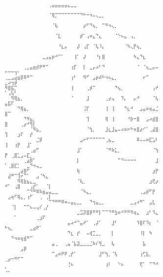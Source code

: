 ⠀⠀⠀⠀⠀⠀⠀⠀⠀⠀⠀⠀⠀⠀⢀⣤⣤⣤⣤⣤⣄⣀⣀⠀⠀⠀⠀⠀⠀⠀⠀⠀⠀⠀⠀⠀⠀⠀⠀⠀⠀⠀⠀⠀⠀⠀⠀⠀⠀⠀⠀⠀⠀⠀⠀⠀⠀⠀⠀⠀⠀⠀⠀⠀
⠀⠀⠀⠀⠀⠀⠀⠀⠀⠀⠀⠀⠀⠀⠈⢿⡉⠉⠉⠉⠉⠉⠉⠉⠙⠓⠒⠲⠤⢄⣀⡀⠀⠀⠀⠀⠀⠀⠀⠀⠀⠀⠀⠀⠀⠀⠀⠀⠀⠀⠀⠀⠀⠀⠀⠀⠀⠀⠀⠀⠀⠀⠀⠀
⠀⠀⠀⠀⠀⠀⠀⠀⠀⠀⠀⠀⠀⠀⠀⠈⢧⠀⠀⠀⠀⠀⠀⠀⠀⡴⠋⠙⢦⡀⠀⠉⠛⠲⢄⡀⠀⠀⠀⠀⠀⠀⠀⠀⠀⠀⠀⠀⠀⠀⠀⠀⠀⠀⠀⠀⠀⠀⠀⠀⠀⠀⠀⠀
⠀⠀⠀⠀⠀⠀⠀⠀⠀⠀⠀⠀⠀⠀⠀⠀⠈⣇⠀⠀⠀⠀⠀⠀⡾⠁⢠⠶⣄⠙⣄⠀⠀⠀⠀⠈⠑⠦⣄⠀⢠⡀⠀⠀⠀⠀⠀⠀⠀⠀⠀⠀⠀⠀⠀⠀⠀⠀⠀⠀⠀⠀⠀⠀
⠀⠀⠀⠀⠀⠀⠀⠀⠀⠀⠀⠀⠀⠀⠀⠀⠀⠘⣆⡤⠀⠀⠀⡼⠀⢠⡏⠀⠈⢧⠸⡄⠀⠀⠀⠀⠀⠀⠈⠳⢄⡟⢦⡀⠀⠀⠀⠀⠀⠀⠀⠀⠀⠀⠀⠀⠀⠀⠀⠀⠀⠀⠀⠀
⠀⠀⠀⠀⠀⠀⠀⠀⠀⠀⠀⠀⣀⣠⣤⡶⠚⠉⠁⠀⠀⠀⢸⠁⠀⡼⠀⠀⠀⠘⡆⣿⠀⠀⠀⠀⠀⠀⠀⠀⠀⠳⣄⠙⣆⠀⠀⠀⠀⠀⠀⠀⠀⠀⠀⠀⠀⠀⠀⠀⠀⠀⠀⠀
⠀⠀⠀⠀⠀⠀⢀⣀⣤⣶⡾⠟⠛⠉⠀⠀⠀⠀⠀⠀⠀⢰⡏⠀⠀⡇⠀⣀⡤⠴⠃⠙⠀⠀⠀⠀⠀⠀⠀⠀⠀⠀⠈⠀⠈⢦⣀⡤⠤⠒⠒⠒⢲⠂⠀⠀⠀⠀⠀⠀⠀⠀⠀⠀
⢀⣀⣠⣴⣶⡿⠿⠛⠉⠀⠀⠀⠀⠀⠀⠀⠀⠀⠀⠀⠀⢰⠃⠀⠀⠻⠋⠀⣠⡶⠾⠓⠲⠦⣄⡀⠀⠀⠀⠀⠀⠀⠀⠀⠖⠉⠀⠀⠀⣀⠴⢲⡾⠀⠀⠀⠀⠀⠀⠀⠀⠀⠀⠀
⠻⣿⣯⡉⠀⠀⠀⠀⠀⠀⠀⠀⠀⠀⠀⠀⠀⠀⠀⠀⠀⢸⠀⠀⠀⠀⢀⡾⠉⠀⠀⠀⠀⠀⠀⠙⢦⡀⠀⠀⠀⠀⠀⠀⠀⠀⠀⢠⠞⠁⢠⢧⠃⠀⠀⠀⠀⠀⠀⠀⠀⠀⠀⠀
⠀⠀⠻⢿⣦⡀⠀⠀⠀⠀⠀⠀⠀⠀⠀⠀⠀⠀⠀⠀⠀⠈⠀⠀⠀⠀⣸⠀⠀⠀⠀⠀⢀⡴⢤⠀⠀⠹⡄⠀⠀⡤⠚⠀⠀⠀⠀⠈⢧⣤⣯⠏⠀⠀⠀⠀⠀⠀⠀⠀⠀⠀⠀⠀
⠀⠀⠀⠀⠙⢿⣦⡀⠀⠀⠀⠀⠀⠀⠀⠀⠀⠀⠀⠀⠀⠀⠀⠀⠀⢨⡏⠀⠀⠀⠀⠀⢸⠀⢸⠀⠀⠀⠙⣆⠚⠀⠀⣠⣤⠶⢶⣤⣈⣿⠉⠀⠀⠀⠀⠀⠀⠀⠀⠀⠀⠀⠀⠀
⠀⠀⠀⠀⠀⠀⠙⠻⣦⡀⠀⠀⠀⠀⠀⠀⠀⠀⠀⠀⠀⠀⠀⠀⠀⠀⢹⠀⠀⠀⠀⠀⢿⠀⢸⠀⠀⠀⠀⠘⡷⠒⣿⠀⠀⣠⠴⣾⣿⣿⠀⠀⠀⠀⢀⡴⠚⢻⡇⠀⠀⠀⠀⠀
⠀⠀⠀⠀⠀⠀⠀⠀⠈⠻⣦⡀⠀⠀⠀⠀⠀⠀⠀⠀⠀⠀⠀⠀⠀⠀⠈⢳⡀⠀⠀⠀⣸⣆⣸⣤⠤⠴⠶⠖⠓⠶⣿⡴⠊⠁⢀⣼⣿⢹⠀⠀⠀⣰⠏⠀⠀⡞⠀⠀⠀⠀⠀⠀
⠀⠀⠀⠀⠀⠀⠀⠀⠀⠀⣈⡿⠀⠀⠀⠀⠀⠀⠀⠀⠀⠀⠀⠀⣠⠖⠋⠉⠉⠉⠉⠉⢀⣦⣀⠀⠀⠀⠀⠀⠀⠀⠿⠤⠤⠶⣏⣡⠇⢸⠀⠀⢰⡟⠀⠀⣸⠁⠀⠀⠀⠀⠀⠀
⠀⠀⠀⠀⠀⠀⠀⠀⢀⣴⠋⠀⠀⠀⠀⠀⠀⠀⠀⠀⠀⠀⠀⣸⠁⠀⠀⠀⠀⠀⠀⠀⠈⠛⠷⣅⡀⠀⠀⠀⠀⠀⠀⠀⠀⠀⠀⠈⢳⡟⠀⢀⣿⣁⣠⠤⣏⡀⠀⠀⠀⠀⠀⠀
⠀⠀⠀⠀⠀⠀⢀⣴⡿⠁⠀⠀⠀⠀⠀⠀⠀⠀⠀⠀⠀⠀⠀⡇⠀⠀⠀⠀⠀⠀⠀⠀⠀⠀⠀⠀⠉⠙⠒⠒⠒⠒⠀⠀⠀⠀⠀⠀⣸⠁⢀⣿⣏⡁⠀⠀⣀⠙⠲⢤⣀⠀⠀⠀
⠀⠀⠀⠀⢀⣴⣿⠋⠀⠀⠀⠀⠀⠀⠀⠀⠀⠀⠀⠀⠀⠀⠀⢷⠀⠀⠀⠀⠀⠀⠀⠀⠀⠀⠀⠀⠀⠀⠀⠀⠀⠀⠀⠀⠀⠀⠀⣰⡟⠀⣼⠛⠉⢹⠖⠉⠁⠀⠀⣠⠈⠳⣄⠀
⠀⠀⠀⠀⠻⢿⣷⣦⣄⣀⠀⠀⠀⠀⠀⠀⠀⠀⠀⠀⠀⠀⠀⠈⢧⡀⠀⠀⠀⠀⠀⠀⠀⠀⠀⠀⠀⠀⠀⠀⠀⠀⠀⠀⠀⠀⣰⢟⡴⠚⠁⠀⢠⣿⠀⠀⠀⢠⡞⠁⠀⠀⠈⡇
⠀⠀⠀⠀⠀⠀⠀⠉⠙⠛⠿⠷⣶⣤⣤⣀⣀⠀⠀⠀⠀⠀⠀⠀⠈⠳⣄⡀⠀⠀⠀⠀⠀⠀⠀⠀⠀⠀⠀⠀⠀⠀⠀⢀⣠⡾⠋⡟⠀⠀⣠⢶⠋⢿⣄⡀⢰⠋⠀⠀⢀⠀⢀⡇
⠀⠀⠀⠀⠀⠀⠀⠀⠀⠀⠀⠀⠀⠀⠉⠙⠛⠛⠿⠶⠤⣤⣄⣀⡀⠀⠀⠙⢲⣤⣀⡀⠀⠀⠀⠀⠀⠀⠀⠀⣀⣠⠴⠛⠁⠀⣠⣇⠀⠀⠀⠈⡇⠀⠀⠉⠉⠦⠤⢤⠎⢀⡜⠀
⠀⠀⠀⠀⠀⠀⠀⠀⠀⠀⠀⠀⠀⠀⠀⠀⠀⠀⠀⠀⠀⠀⠀⣀⣩⡽⣿⡿⠛⠛⡇⠉⠉⠙⠛⣳⠶⠚⠛⠛⠻⢶⣄⠀⠀⣰⠃⠹⣄⠀⠀⠀⠁⠀⠀⠀⠀⠀⠀⢀⣰⠏⠀⠀
⠀⠀⠀⠀⠀⠀⠀⠀⠀⠀⠀⠀⠀⠀⠀⠀⠀⠀⠀⠀⣤⠴⠚⠉⣤⠞⠁⠀⢀⡼⠁⠀⠀⠀⣸⠃⠀⠀⠀⠀⠀⠀⠹⣿⠏⠹⡆⠀⠈⠓⢦⡀⠀⠀⠀⠀⠀⣀⣴⠟⠁⠀⠀⠀
⠀⠀⠀⠀⠀⠀⠀⠀⠀⠀⠀⠀⠀⠀⠀⠀⠀⠀⠀⠀⠙⣆⠀⡞⠀⠀⠤⢾⣉⣀⡀⠀⠀⠀⡇⠀⠀⠀⠀⠀⠀⠀⠀⠸⡇⠀⠳⠀⠀⠀⠀⠙⠲⠶⢶⣾⠛⠉⠀⠀⠀⠀⠀⠀
⠀⠀⠀⠀⠀⠀⠀⠀⠀⠀⠀⠀⠀⠀⠀⣤⢀⠀⠀⢀⣤⠈⣧⣽⣀⣀⣀⣈⠷⠎⢻⣀⠀⠀⢧⠀⠀⠀⠀⠀⠀⠀⠀⠀⣧⠀⠀⠀⠀⠀⠀⠀⠀⠀⣠⡿⠀⠀⠀⠀⠀⠀⠀⠀
⠀⠀⠀⠀⠀⠀⠀⠀⠀⠀⠀⠀⠀⠀⠀⠉⣠⠶⠟⠟⢀⡞⠁⠀⠀⠀⠀⠀⠀⠀⣸⠋⢳⡀⠈⢧⠀⠀⠀⠀⠀⠀⠀⢰⢋⣧⡀⠀⠀⢀⡴⠒⠛⠋⠉⠀⠀⠀⠀⠀⠀⠀⠀⠀
⠀⠀⠀⠀⠀⠀⠀⠀⠀⠀⠀⠀⠀⠀⠀⠀⠀⠀⠀⠀⢘⠦⠀⠀⠀⠀⠀⠀⠀⠀⠀⠀⢰⠇⠀⠀⠑⠦⠀⠀⠀⠀⠀⢟⠁⠀⠉⠙⠚⢁⡀⠀⠀⠀⠀⠀⠀⠀
